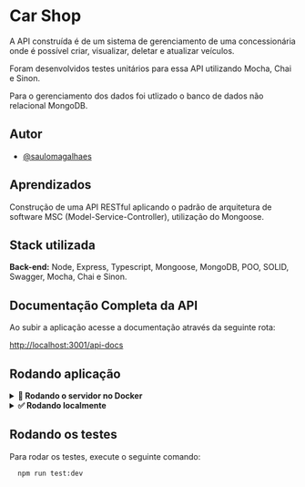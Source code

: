 
# Car Shop

A API construída é de um sistema de gerenciamento de uma concessionária onde é possível criar, visualizar, deletar e atualizar veículos.

Foram desenvolvidos testes unitários para essa API utilizando Mocha, Chai e Sinon.

Para o gerenciamento dos dados foi utlizado o banco de dados não relacional MongoDB.

## Autor

- [@saulomagalhaes](https://www.linkedin.com/in/sauloam/)

## Aprendizados

Construção de uma API RESTful aplicando o padrão de arquitetura de software MSC
(Model-Service-Controller), utilização do Mongoose.

## Stack utilizada

**Back-end:** Node, Express, Typescript, Mongoose, MongoDB, POO, SOLID, Swagger, Mocha, Chai e Sinon.

## Documentação Completa da API
Ao subir a aplicação acesse a documentação através da seguinte rota:

[http://localhost:3001/api-docs](http://localhost:3001/api-docs)

## Rodando aplicação
<details> 
  <summary>
    <strong>🐳 Rodando o servidor no Docker</strong>
  </summary>

Clone o projeto

```bash
  git clone git@github.com:saulomagalhaes/Car-Shop.git
```

Entre no diretório do projeto

```bash
  cd Car-Shop
```

Instale as dependências

```bash
  npm install
```

Suba o container Docker

```bash
  docker-compose up -d
```

Execute o container

```bash
   docker exec -it car_shop bash
```

Inicie o servidor dentro do container

```bash
   npm run dev
```
</details>

<details> 
  <summary>
    <strong>✅ Rodando localmente</strong>
  </summary>
  
  Caso não tenha o MongoDB instalado em sua máquina e deseje usar o Docker, é só seguir os passos a seguir:

  Baixe a imagem do MongoDB:
  
  ```bash
    docker pull mongo
  ```
  
  Crie o contêiner do MongoDB:
  
   ```bash
    docker run --name car-shop -p 27017:27017 -d mongo
   ```
   
  Confira se o contêiner está rodando:
  
   ```bash
    docker container ls
   ```
  Clone o projeto

   ```bash
    git clone git@github.com:saulomagalhaes/Car-Shop.git
   ```
  Entre no diretório do projeto

   ```bash
    cd Car-Shop
   ```  
  Instale as dependências

   ```bash
    npm install
   ```
  Execute o servidor localmente:
    
   ```bash
    npm run dev
   ```
 
 </details>
 
 ## Rodando os testes

Para rodar os testes, execute o seguinte comando:

```bash
  npm run test:dev
```


